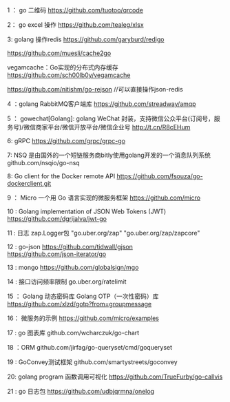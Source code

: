 1 ： go  二维码
https://github.com/tuotoo/qrcode

2： go  excel 操作
https://github.com/tealeg/xlsx

3: golang 操作redis
https://github.com/garyburd/redigo

https://github.com/muesli/cache2go

vegamcache：Go实现的分布式内存缓存 https://github.com/sch00lb0y/vegamcache

https://github.com/nitishm/go-rejson    //可以直接操作json-redis


4 ：golang RabbitMQ客户端库
https://github.com/streadway/amqp

5 ：
gowechat[Golang]: golang WeChat 封装，支持微信公众平台(订阅号，服务号)/微信商家平台/微信开放平台/微信企业号 http://t.cn/R8cEHum

6:  gRPC 
 https://github.com/grpc/grpc-go 

7: NSQ 是由国外的一个短链服务商bitly使用golang开发的一个消息队列系统
github.com/nsqio/go-nsq

8:  Go client  for the Docker remote API
https://github.com/fsouza/go-dockerclient.git

9 ： Micro 一个用 Go 语言实现的微服务框架
https://github.com/micro

10 : Golang implementation of JSON Web Tokens (JWT)
https://github.com/dgrijalva/jwt-go

11 : 日志 zap.Logger包
    "go.uber.org/zap"
    "go.uber.org/zap/zapcore"


12 : go-json
https://github.com/tidwall/gjson   
https://github.com/json-iterator/go   


13 : mongo
https://github.com/globalsign/mgo  


14 : 接口访问频率限制
go.uber.org/ratelimit


15 ： Golang  动态密码库   Golang OTP（一次性密码）库
https://github.com/xlzd/gotp?from=groupmessage

16： 微服务的示例
https://github.com/micro/examples

17 : go 图表库
github.com/wcharczuk/go-chart


18 ：ORM
github.com/jirfag/go-queryset/cmd/goqueryset


19 :  GoConvey测试框架
github.com/smartystreets/goconvey

20: golang program 函数调用可视化
https://github.com/TrueFurby/go-callvis

21 : go  日志包
https://github.com/udbjqrmna/onelog